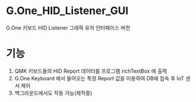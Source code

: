 # G.One_HID_Listener_GUI
G.One 키보드 HID Listener 그래픽 유저 인터페이스 버전

# 기능
1. QMK 키보드들의 HID Report 데이터를 프로그램 richTextBox 에 출력
2. G.One Keyboard 에서 들어오는 특정 Report 값을 이용하여 DB에 접속 후 IoT 센서 제어
3. 백그라운드에서도 작동 가능(제작중)
